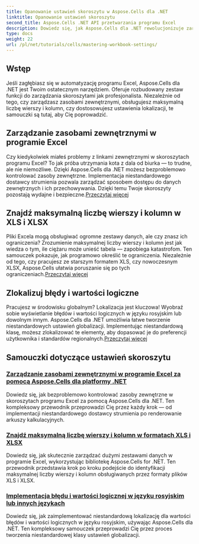 ```yaml
---
title: Opanowanie ustawień skoroszytu w Aspose.Cells dla .NET
linktitle: Opanowanie ustawień skoroszytu
second_title: Aspose.Cells .NET API przetwarzania programu Excel
description: Dowiedz się, jak Aspose.Cells dla .NET rewolucjonizuje zarządzanie Excelem. Samouczki szczegółowo omawiają lokalizację, zarządzanie zestawami danych, zasoby zewnętrzne i ustawienia skoroszytu.
type: docs
weight: 22
url: /pl/net/tutorials/cells/mastering-workbook-settings/
---
```


## Wstęp

Jeśli zagłębiasz się w automatyzację programu Excel, Aspose.Cells dla .NET jest Twoim ostatecznym narzędziem. Oferuje rozbudowany zestaw funkcji do zarządzania skoroszytami jak profesjonalista. Niezależnie od tego, czy zarządzasz zasobami zewnętrznymi, obsługujesz maksymalną liczbę wierszy i kolumn, czy dostosowujesz ustawienia lokalizacji, te samouczki są tutaj, aby Cię poprowadzić.

## Zarządzanie zasobami zewnętrznymi w programie Excel

Czy kiedykolwiek miałeś problemy z linkami zewnętrznymi w skoroszytach programu Excel? To jak próba utrzymania kota z dala od biurka — to trudne, ale nie niemożliwe. Dzięki Aspose.Cells dla .NET możesz bezproblemowo kontrolować zasoby zewnętrzne. Implementacja niestandardowego dostawcy strumienia pozwala zarządzać sposobem dostępu do danych zewnętrznych i ich przechowywania. Dzięki temu Twoje skoroszyty pozostają wydajne i bezpieczne.[Przeczytaj więcej](./manage-external-resources-in-excel/)

## Znajdź maksymalną liczbę wierszy i kolumn w XLS i XLSX

 Pliki Excela mogą obsługiwać ogromne zestawy danych, ale czy znasz ich ograniczenia? Zrozumienie maksymalnej liczby wierszy i kolumn jest jak wiedza o tym, ile ciężaru może unieść tabela — zapobiega katastrofom. Ten samouczek pokazuje, jak programowo określić te ograniczenia. Niezależnie od tego, czy pracujesz ze starszym formatem XLS, czy nowoczesnym XLSX, Aspose.Cells ułatwia poruszanie się po tych ograniczeniach.[Przeczytaj więcej](./find-maximum-rows-and-columns/)

## Zlokalizuj błędy i wartości logiczne

Pracujesz w środowisku globalnym? Lokalizacja jest kluczowa! Wyobraź sobie wyświetlanie błędów i wartości logicznych w języku rosyjskim lub dowolnym innym. Aspose.Cells dla .NET umożliwia łatwe tworzenie niestandardowych ustawień globalizacji. Implementując niestandardową klasę, możesz zlokalizować te elementy, aby dopasować je do preferencji użytkownika i standardów regionalnych.[Przeczytaj więcej](./implement-error-and-boolean-value-in-russian-languages/)

## Samouczki dotyczące ustawień skoroszytu
### [Zarządzanie zasobami zewnętrznymi w programie Excel za pomocą Aspose.Cells dla platformy .NET](./manage-external-resources-in-excel/)
Dowiedz się, jak bezproblemowo kontrolować zasoby zewnętrzne w skoroszytach programu Excel za pomocą Aspose.Cells dla .NET. Ten kompleksowy przewodnik przeprowadzi Cię przez każdy krok — od implementacji niestandardowego dostawcy strumienia po renderowanie arkuszy kalkulacyjnych.
### [Znajdź maksymalną liczbę wierszy i kolumn w formatach XLS i XLSX](./find-maximum-rows-and-columns/)
Dowiedz się, jak skutecznie zarządzać dużymi zestawami danych w programie Excel, wykorzystując bibliotekę Aspose.Cells for .NET. Ten przewodnik przedstawia krok po kroku podejście do identyfikacji maksymalnej liczby wierszy i kolumn obsługiwanych przez formaty plików XLS i XLSX.
### [Implementacja błędu i wartości logicznej w języku rosyjskim lub innych językach](./implement-error-and-boolean-value-in-russian-languages/)
Dowiedz się, jak zaimplementować niestandardową lokalizację dla wartości błędów i wartości logicznych w języku rosyjskim, używając Aspose.Cells dla .NET. Ten kompleksowy samouczek przeprowadzi Cię przez proces tworzenia niestandardowej klasy ustawień globalizacji.